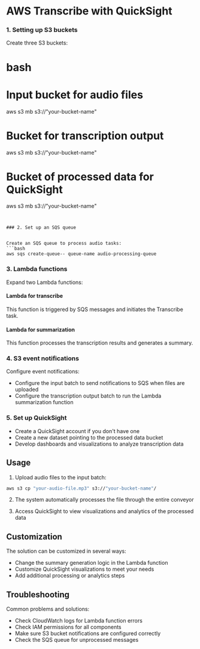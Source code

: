 # AWS Transcribe with QuickSight
### 1. Setting up S3 buckets


Create three S3 buckets:
# bash
# Input bucket for audio files
aws s3 mb s3://"your-bucket-name"


# Bucket for transcription output
aws s3 mb s3://"your-bucket-name"


# Bucket of processed data for QuickSight
aws s3 mb s3://"your-bucket-name"
```


### 2. Set up an SQS queue


Create an SQS queue to process audio tasks:
```bash
aws sqs create-queue-- queue-name audio-processing-queue
```


### 3. Lambda functions


Expand two Lambda functions:


#### Lambda for transcribe
This function is triggered by SQS messages and initiates the Transcribe task.


#### Lambda for summarization
This function processes the transcription results and generates a summary.


### 4. S3 event notifications


Configure event notifications:
- Configure the input batch to send notifications to SQS when files are uploaded
- Configure the transcription output batch to run the Lambda summarization function


### 5. Set up QuickSight


- Create a QuickSight account if you don't have one
- Create a new dataset pointing to the processed data bucket
- Develop dashboards and visualizations to analyze transcription data


## Usage


1. Upload audio files to the input batch:
```bash
aws s3 cp "your-audio-file.mp3" s3://"your-bucket-name"/
```


2. The system automatically processes the file through the entire conveyor


3. Access QuickSight to view visualizations and analytics of the processed data


## Customization


The solution can be customized in several ways:
- Change the summary generation logic in the Lambda function
- Customize QuickSight visualizations to meet your needs
- Add additional processing or analytics steps


## Troubleshooting


Common problems and solutions:
- Check CloudWatch logs for Lambda function errors
- Check IAM permissions for all components
- Make sure S3 bucket notifications are configured correctly
- Check the SQS queue for unprocessed messages
